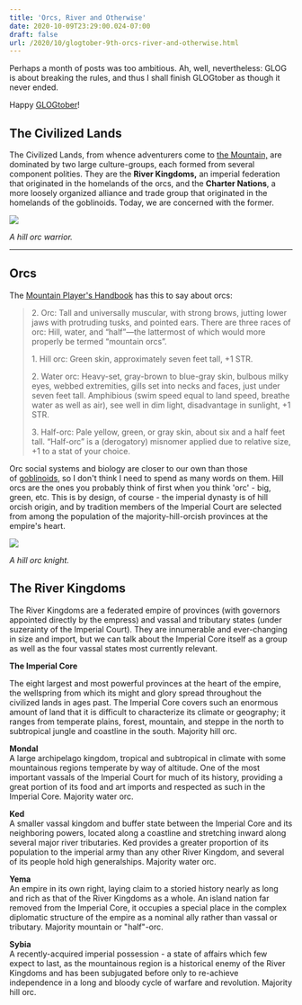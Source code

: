 ```yaml
---
title: 'Orcs, River and Otherwise'
date: 2020-10-09T23:29:00.024-07:00
draft: false
url: /2020/10/glogtober-9th-orcs-river-and-otherwise.html
---
```


Perhaps a month of posts was too ambitious. Ah, well, nevertheless: GLOG is about breaking the rules, and thus I shall finish GLOGtober as though it never ended.

Happy [GLOGtober](https://sunderedshillings.blogspot.com/2020/09/glogtober.html)!

The Civilized Lands
-------------------

The Civilized Lands, from whence adventurers come to [the Mountain,](https://madqueenscourt.blogspot.com/2020/04/mountain-setting-precis.html) are dominated by two large culture-groups, each formed from several component polities. They are the **River Kingdoms,** an imperial federation that originated in the homelands of the orcs, and the **Charter Nations**, a more loosely organized alliance and trade group that originated in the homelands of the goblinoids. Today, we are concerned with the former.

[![](https://lh3.googleusercontent.com/-BRf7Buj0KhI/X6eiVb_TopI/AAAAAAAAqYk/PMmDEA-zzAoM4JzdPK1So17ZdJcX9pO7QCLcBGAsYHQ/w555-h640/image.png)](https://lh3.googleusercontent.com/-BRf7Buj0KhI/X6eiVb_TopI/AAAAAAAAqYk/PMmDEA-zzAoM4JzdPK1So17ZdJcX9pO7QCLcBGAsYHQ/image.png)

_A hill orc warrior._


------------------------------------------------------------------------------------------------------------------------------------------------------------------------------------------------------------------------------------------------------------------------------------------------------

Orcs
----

The [Mountain Player's Handbook](https://madqueenscourt.blogspot.com/2020/04/mountain-players-handbook.html) has this to say about orcs:

> 2\. Orc:  Tall and universally muscular, with strong brows, jutting lower jaws with protruding tusks, and pointed ears. There are three races of orc: Hill, water, and “half”—the lattermost of which would more properly be termed “mountain orcs”.
> 
> 1\. Hill orc:  Green skin, approximately seven feet tall, +1 STR.
> 
> 2\. Water orc: Heavy-set, gray-brown to blue-gray skin, bulbous milky eyes, webbed extremities, gills set into necks and faces, just under seven feet tall. Amphibious (swim speed equal to land speed, breathe water as well as air), see well in dim light, disadvantage in sunlight, +1 STR.
> 
> 3\. Half-orc:  Pale yellow, green, or gray skin, about six and a half feet tall. “Half-orc” is a (derogatory) misnomer applied due to relative size, +1 to a stat of your choice.

Orc social systems and biology are closer to our own than those of [goblinoids](https://madqueenscourt.blogspot.com/2020/10/glogtober-3rd-goblins-of-civilized-lands.html), so I don't think I need to spend as many words on them. Hill orcs are the ones you probably think of first when you think 'orc' - big, green, etc. This is by design, of course - the imperial dynasty is of hill orcish origin, and by tradition members of the Imperial Court are selected from among the population of the majority-hill-orcish provinces at the empire's heart.

[![](https://lh3.googleusercontent.com/-ZizWrvltb1M/X6eqCCon2NI/AAAAAAAAqYw/4ge6OQaJ3UQtPHL4qqqxctTcbkAbJORDwCLcBGAsYHQ/w392-h640/image.png)](https://lh3.googleusercontent.com/-ZizWrvltb1M/X6eqCCon2NI/AAAAAAAAqYw/4ge6OQaJ3UQtPHL4qqqxctTcbkAbJORDwCLcBGAsYHQ/image.png)

_A hill orc knight._

  

The River Kingdoms
------------------

The River Kingdoms are a federated empire of provinces (with governors appointed directly by the empress) and vassal and tributary states (under suzerainty of the Imperial Court). They are innumerable and ever-changing in size and import, but we can talk about the Imperial Core itself as a group as well as the four vassal states most currently relevant.

  

**The Imperial Core**

The eight largest and most powerful provinces at the heart of the empire, the wellspring from which its might and glory spread throughout the civilized lands in ages past. The Imperial Core covers such an enormous amount of land that it is difficult to characterize its climate or geography; it ranges from temperate plains, forest, mountain, and steppe in the north to subtropical jungle and coastline in the south. Majority hill orc.

**Mondal**  
A large archipelago kingdom, tropical and subtropical in climate with some mountainous regions temperate by way of altitude. One of the most important vassals of the Imperial Court for much of its history, providing a great portion of its food and art imports and respected as such in the Imperial Core. Majority water orc.

**Ked**  
A smaller vassal kingdom and buffer state between the Imperial Core and its neighboring powers, located along a coastline and stretching inward along several major river tributaries. Ked provides a greater proportion of its population to the imperial army than any other River Kingdom, and several of its people hold high generalships. Majority water orc.

**Yema**  
An empire in its own right, laying claim to a storied history nearly as long and rich as that of the River Kingdoms as a whole. An island nation far removed from the Imperial Core, it occupies a special place in the complex diplomatic structure of the empire as a nominal ally rather than vassal or tributary. Majority mountain or "half"-orc.

**Sybia**  
A recently-acquired imperial possession - a state of affairs which few expect to last, as the mountainous region is a historical enemy of the River Kingdoms and has been subjugated before only to re-achieve independence in a long and bloody cycle of warfare and revolution. Majority hill orc.